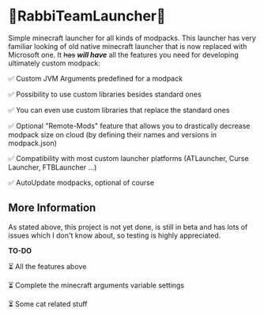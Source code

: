# 🐇RabbiTeamLauncher🐇

Simple minecraft launcher for all kinds of modpacks. This launcher has very familiar looking of old native minecraft launcher that is now replaced with Microsoft one. It ~~has~~ ***will have*** all the features you need for developing ultimately custom modpack:

✅ Custom JVM Arguments predefined for a modpack

✅ Possibility to use custom libraries besides standard ones

✅ You can even use custom libraries that replace the standard ones

✅ Optional "Remote-Mods" feature that allows you to drastically decrease modpack size on cloud (by defining their names and versions in modpack.json)

✅ Compatibility with most custom launcher platforms (ATLauncher, Curse Launcher, FTBLauncher ...)

✅ AutoUpdate modpacks, optional of course

## More Information
As stated above, this project is not yet done, is still in beta and has lots of issues which I don't know about, so testing is highly appreciated.

**TO-DO**

⏳ All the features above

⏳ Complete the minecraft arguments variable settings

⏳ Some cat related stuff